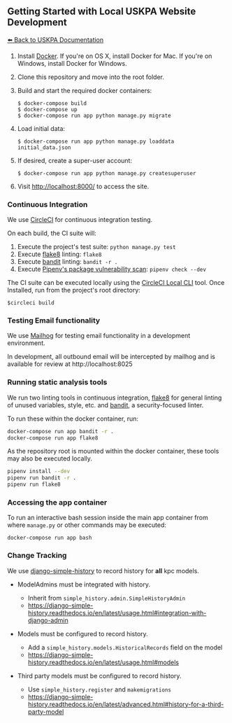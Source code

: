 ## Getting Started with Local USKPA Website Development

[:arrow_left: Back to USKPA
Documentation](../docs)

1. Install [Docker]. If you're on OS X, install Docker for Mac. If you're on Windows, install Docker for Windows.

1. Clone this repository and move into the root folder.

1. Build and start the required docker containers:

    ```shell
    $ docker-compose build
    $ docker-compose up
    $ docker-compose run app python manage.py migrate
    ```

1. Load initial data:

    ```shell
    $ docker-compose run app python manage.py loaddata initial_data.json
    ```
1. If desired, create a super-user account:

    ```shell
    $ docker-compose run app python manage.py createsuperuser
    ```

1. Visit [http://localhost:8000/] to access the site.

### Continuous Integration

We use [CircleCI](https://circleci.com) for continuous integration testing.

On each build, the CI suite will:
1. Execute the project's test suite: `python manage.py test`
1. Execute [flake8] linting: `flake8`
1. Execute [bandit] linting: `bandit -r .`
1. Execute [Pipenv's package vulnerability scan](https://docs.pipenv.org/advanced/#detection-of-security-vulnerabilities): `pipenv check --dev`

The CI suite can be executed locally using the
[CircleCI Local CLI](https://circleci.com/docs/2.0/local-cli/) tool. Once Installed, run from the project's root directory:

```shell
$circleci build
```

### Testing Email functionality

We use [Mailhog](https://github.com/mailhog/MailHog) for testing email
functionality in a development environment.

In development, all outbound email will be intercepted by mailhog and is available
for review at http://localhost:8025

### Running static analysis tools

We run two linting tools in continuous integration,
[flake8] for general linting of unused
variables, style, etc. and [bandit], a
security-focused linter.

To run these within the docker container, run:
```sh
docker-compose run app bandit -r .
docker-compose run app flake8
```

As the repository root is mounted within the docker container,
these tools may also be executed locally.
```sh
pipenv install --dev
pipenv run bandit -r .
pipenv run flake8
```

### Accessing the app container

To run an interactive bash session inside the main app container from where `manage.py` or other commands may be executed:

```shell
docker-compose run app bash
```

[Docker]: https://www.docker.com/
[http://localhost:8000/]: http://localhost:8000/
[flake8]: http://flake8.pycqa.org/en/latest/
[bandit]: https://pypi.python.org/pypi/bandit/


### Change Tracking

We use [django-simple-history](https://github.com/treyhunner/django-simple-history) to record history for **all** kpc models.

- ModelAdmins must be integrated with history.
    - Inherit from `simple_history.admin.SimpleHistoryAdmin`
    - https://django-simple-history.readthedocs.io/en/latest/usage.html#integration-with-django-admin

- Models must be configured to record history.
  - Add a `simple_history.models.HistoricalRecords` field on the model
  - https://django-simple-history.readthedocs.io/en/latest/usage.html#models

- Third party models must be configured to record history.
  - Use `simple_history.register` and `makemigrations`
  - https://django-simple-history.readthedocs.io/en/latest/advanced.html#history-for-a-third-party-model
